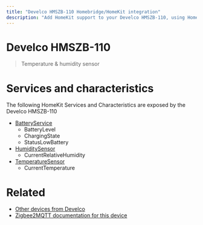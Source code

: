 ```yaml
---
title: "Develco HMSZB-110 Homebridge/HomeKit integration"
description: "Add HomeKit support to your Develco HMSZB-110, using Homebridge, Zigbee2MQTT and homebridge-z2m."
---
```

<!---
This file has been GENERATED using src/docgen/docgen.ts
DO NOT EDIT THIS FILE MANUALLY!
-->
# Develco HMSZB-110
> Temperature & humidity sensor


# Services and characteristics
The following HomeKit Services and Characteristics are exposed by
the Develco HMSZB-110

* [BatteryService](../../battery.md)
  * BatteryLevel
  * ChargingState
  * StatusLowBattery
* [HumiditySensor](../../sensors.md)
  * CurrentRelativeHumidity
* [TemperatureSensor](../../sensors.md)
  * CurrentTemperature


# Related
* [Other devices from Develco](../index.md#develco)
* [Zigbee2MQTT documentation for this device](https://www.zigbee2mqtt.io/devices/HMSZB-110.html)